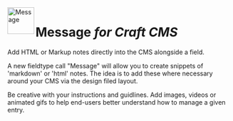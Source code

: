 <img src="http://i.imgur.com/ZPhkmia.png" alt="Message" align="left" height="60" />

# Message *for Craft CMS*

Add HTML or Markup notes directly into the CMS alongside a field.

A new fieldtype call "Message" will allow you to create snippets of 'markdown' or 'html' notes. The idea  is to add these where necessary around your CMS via the design filed layout.

Be creative with your instructions and guidlines. Add images, videos or animated gifs to help end-users better understand how to manage a given entry.
